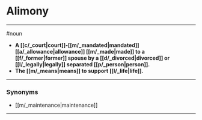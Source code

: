 # Alimony
---
#noun
- **A [[c/_court|court]]-[[m/_mandated|mandated]] [[a/_allowance|allowance]] [[m/_made|made]] to a [[f/_former|former]] spouse by a [[d/_divorced|divorced]] or [[l/_legally|legally]] separated [[p/_person|person]].**
- **The [[m/_means|means]] to support [[l/_life|life]].**
---
### Synonyms
- [[m/_maintenance|maintenance]]
---
